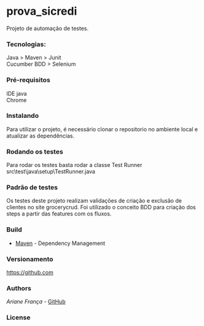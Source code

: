 # prova_sicredi

Projeto de automação de testes.

### Tecnologias:
Java > Maven > Junit   
Cucumber BDD > Selenium  

### Pré-requisitos

IDE java  
Chrome  

### Instalando

Para utilizar o projeto, é necessário clonar o repositorio no ambiente local e atualizar as dependências.

### Rodando os testes

Para rodar os testes basta rodar a classe Test Runner  
src\test\java\setup\TestRunner.java

### Padrão de testes

Os testes deste projeto realizam validações de criação e exclusão de clientes no site grocerycrud.
Foi utilizado o conceito BDD para criação dos steps a partir das features com os fluxos. 

### Build

* [Maven](https://maven.apache.org/) - Dependency Management

### Versionamento

https://github.com 

### Authors

*Ariane França* - [GitHub](https://github.com/arianeazambujagf)

### License
